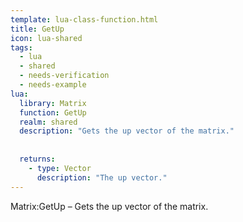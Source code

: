 ```yaml
---
template: lua-class-function.html
title: GetUp
icon: lua-shared
tags:
  - lua
  - shared
  - needs-verification
  - needs-example
lua:
  library: Matrix
  function: GetUp
  realm: shared
  description: "Gets the up vector of the matrix."
  
  
  returns:
    - type: Vector
      description: "The up vector."
---
```


<div class="lua__search__keywords">
Matrix:GetUp &#x2013; Gets the up vector of the matrix.
</div>
